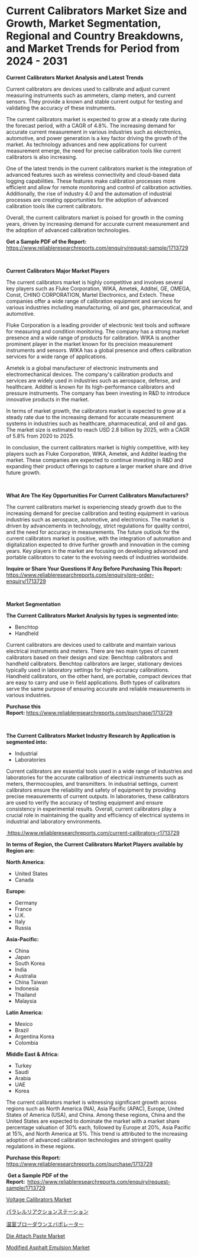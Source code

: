 <p><h1>Current Calibrators Market Size and Growth, Market Segmentation, Regional and Country Breakdowns, and Market Trends for Period from 2024 -  2031</h1></p><p><strong>Current Calibrators Market Analysis and Latest Trends</strong></p>
<p><p>Current calibrators are devices used to calibrate and adjust current measuring instruments such as ammeters, clamp meters, and current sensors. They provide a known and stable current output for testing and validating the accuracy of these instruments.</p><p>The current calibrators market is expected to grow at a steady rate during the forecast period, with a CAGR of 4.8%. The increasing demand for accurate current measurement in various industries such as electronics, automotive, and power generation is a key factor driving the growth of the market. As technology advances and new applications for current measurement emerge, the need for precise calibration tools like current calibrators is also increasing.</p><p>One of the latest trends in the current calibrators market is the integration of advanced features such as wireless connectivity and cloud-based data logging capabilities. These features make calibration processes more efficient and allow for remote monitoring and control of calibration activities. Additionally, the rise of industry 4.0 and the automation of industrial processes are creating opportunities for the adoption of advanced calibration tools like current calibrators.</p><p>Overall, the current calibrators market is poised for growth in the coming years, driven by increasing demand for accurate current measurement and the adoption of advanced calibration technologies.</p></p>
<p><strong>Get a Sample PDF of the Report:&nbsp;</strong> <a href="https://www.reliableresearchreports.com/enquiry/request-sample/1713729">https://www.reliableresearchreports.com/enquiry/request-sample/1713729</a></p>
<p>&nbsp;</p>
<p><strong>Current Calibrators Major Market Players</strong></p>
<p><p>The current calibrators market is highly competitive and involves several key players such as Fluke Corporation, WIKA, Ametek, Additel, GE, OMEGA, Const, CHINO CORPORATION, Martel Electronics, and Extech. These companies offer a wide range of calibration equipment and services for various industries including manufacturing, oil and gas, pharmaceutical, and automotive.</p><p>Fluke Corporation is a leading provider of electronic test tools and software for measuring and condition monitoring. The company has a strong market presence and a wide range of products for calibration. WIKA is another prominent player in the market known for its precision measurement instruments and sensors. WIKA has a global presence and offers calibration services for a wide range of applications.</p><p>Ametek is a global manufacturer of electronic instruments and electromechanical devices. The company's calibration products and services are widely used in industries such as aerospace, defense, and healthcare. Additel is known for its high-performance calibrators and pressure instruments. The company has been investing in R&D to introduce innovative products in the market.</p><p>In terms of market growth, the calibrators market is expected to grow at a steady rate due to the increasing demand for accurate measurement systems in industries such as healthcare, pharmaceutical, and oil and gas. The market size is estimated to reach USD 2.8 billion by 2025, with a CAGR of 5.8% from 2020 to 2025.</p><p>In conclusion, the current calibrators market is highly competitive, with key players such as Fluke Corporation, WIKA, Ametek, and Additel leading the market. These companies are expected to continue investing in R&D and expanding their product offerings to capture a larger market share and drive future growth.</p></p>
<p>&nbsp;</p>
<p><strong>What Are The Key Opportunities For Current Calibrators Manufacturers?</strong></p>
<p><p>The current calibrators market is experiencing steady growth due to the increasing demand for precise calibration and testing equipment in various industries such as aerospace, automotive, and electronics. The market is driven by advancements in technology, strict regulations for quality control, and the need for accuracy in measurements. The future outlook for the current calibrators market is positive, with the integration of automation and digitalization expected to drive further growth and innovation in the coming years. Key players in the market are focusing on developing advanced and portable calibrators to cater to the evolving needs of industries worldwide.</p></p>
<p><strong>Inquire or Share Your Questions If Any Before Purchasing This Report:</strong> <a href="https://www.reliableresearchreports.com/enquiry/pre-order-enquiry/1713729">https://www.reliableresearchreports.com/enquiry/pre-order-enquiry/1713729</a></p>
<p>&nbsp;</p>
<p><strong>Market Segmentation</strong></p>
<p><strong>The Current Calibrators Market Analysis by types is segmented into:</strong></p>
<p><ul><li>Benchtop</li><li>Handheld</li></ul></p>
<p><p>Current calibrators are devices used to calibrate and maintain various electrical instruments and meters. There are two main types of current calibrators based on their design and size: Benchtop calibrators and handheld calibrators. Benchtop calibrators are larger, stationary devices typically used in laboratory settings for high-accuracy calibrations. Handheld calibrators, on the other hand, are portable, compact devices that are easy to carry and use in field applications. Both types of calibrators serve the same purpose of ensuring accurate and reliable measurements in various industries.</p></p>
<p><strong>Purchase this Report:&nbsp;</strong><a href="https://www.reliableresearchreports.com/purchase/1713729">https://www.reliableresearchreports.com/purchase/1713729</a></p>
<p>&nbsp;</p>
<p><strong>The Current Calibrators Market Industry Research by Application is segmented into:</strong></p>
<p><ul><li>Industrial</li><li>Laboratories</li></ul></p>
<p><p>Current calibrators are essential tools used in a wide range of industries and laboratories for the accurate calibration of electrical instruments such as meters, thermocouples, and transmitters. In industrial settings, current calibrators ensure the reliability and safety of equipment by providing precise measurements of current outputs. In laboratories, these calibrators are used to verify the accuracy of testing equipment and ensure consistency in experimental results. Overall, current calibrators play a crucial role in maintaining the quality and efficiency of electrical systems in industrial and laboratory environments.</p></p>
<p><a href="https://www.reliableresearchreports.com/current-calibrators-r1713729">&nbsp;https://www.reliableresearchreports.com/current-calibrators-r1713729</a></p>
<p><strong>In terms of Region, the Current Calibrators Market Players available by Region are:</strong></p>
<p>
    <p> <strong> North America: </strong>
        <ul>
            <li>United States</li>
            <li>Canada</li>
        </ul>
        </p> 
    <p> <strong> Europe: </strong>
        <ul>
            <li>Germany</li>
            <li>France</li>
            <li>U.K.</li>
            <li>Italy</li>
            <li>Russia</li>
        </ul>
        </p> 
    <p> <strong> Asia-Pacific: </strong>
        <ul>
            <li>China</li>
            <li>Japan</li>
            <li>South Korea</li>
            <li>India</li>
            <li>Australia</li>
            <li>China Taiwan</li>
            <li>Indonesia</li>
            <li>Thailand</li>
            <li>Malaysia</li>
        </ul>
        </p> 
    <p> <strong> Latin America: </strong>
        <ul>
            <li>Mexico</li>
            <li>Brazil</li>
            <li>Argentina Korea</li>
            <li>Colombia</li>
        </ul>
        </p> 
    <p> <strong> Middle East & Africa: </strong>
        <ul>
            <li>Turkey</li>
            <li>Saudi</li>
            <li>Arabia</li>
            <li>UAE</li>
            <li>Korea</li>
        </ul>
    </p>
    </p>
<p><p>The current calibrators market is witnessing significant growth across regions such as North America (NA), Asia Pacific (APAC), Europe, United States of America (USA), and China. Among these regions, China and the United States are expected to dominate the market with a market share percentage valuation of 30% each, followed by Europe at 20%, Asia Pacific at 15%, and North America at 5%. This trend is attributed to the increasing adoption of advanced calibration technologies and stringent quality regulations in these regions.</p></p>
<p><strong>Purchase this Report: </strong><a href="https://www.reliableresearchreports.com/purchase/1713729">https://www.reliableresearchreports.com/purchase/1713729</a></p>
<p>&nbsp;<strong>Get a Sample PDF of the Report:&nbsp;&nbsp;</strong><a href="https://www.reliableresearchreports.com/enquiry/request-sample/1713729">https://www.reliableresearchreports.com/enquiry/request-sample/1713729</a></p>
<p><strong></strong></p>
<p><p><a href="https://github.com/mbisetmhermsr/Market-Research-Report-List-2/blob/main/voltage-calibrators-market.md">Voltage Calibrators Market</a></p><p><a href="https://github.com/laurenreichert/Market-Research-Report-List-1/blob/main/943944329488.md">パラレルリアクションステーション</a></p><p><a href="https://github.com/vtbvgl20191192/Market-Research-Report-List-1/blob/main/130512429487.md">温室ブローダウンエバポレーター</a></p><p><a href="https://issuu.com/reportprime-2/docs/die-attach-paste-market-size-2030.pptx">Die Attach Paste Market</a></p><p><a href="https://issuu.com/reportprime-2/docs/modified-asphalt-emulsion-market-size-2030.pptx">Modified Asphalt Emulsion Market</a></p></p>